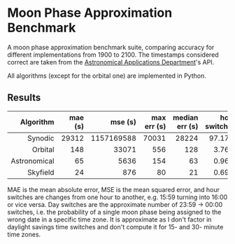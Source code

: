# Moon Phase Approximation Benchmark

A moon phase approximation benchmark suite, comparing accuracy for different
implementations from 1900 to 2100. The timestamps considered correct are taken
from the [Astronomical Applications Department](https://aa.usno.navy.mil/)'s
API.

All algorithms (except for the orbital one) are implemented in Python.

## Results

|    Algorithm | mae (s) |    mse (s) | max err (s) | median err (s) | hour switches | max day switches | min day switches |
| -----------: | ------: | ---------: | ----------: | -------------: | ------------: | ----------------: | ----------------: |
|      Synodic |   29312 | 1157169588 |       70031 |          28224 |        97.17% |            34.20% |            33.69% |
|      Orbital |     148 |      33071 |         556 |            128 |         3.76% |             0.23% |             0.08% |
| Astronomical |      65 |       5636 |         154 |             63 |         0.96% |             0.06% |             0.01% |
|     Skyfield |      24 |        876 |          80 |             21 |         0.69% |             0.06% |             0.01% |


MAE is the mean absolute error, MSE is the mean squared error, and hour switches
are changes from one hour to another, e.g. 15:59 turning into 16:00 or vice
versa. Day switches are the approximate number of 23:59 -> 00:00 switches, i.e.
the probability of a single moon phase being assigned to the wrong date in a
specific time zone. It is approximate as I don't factor in daylight savings time
switches and don't compute it for 15- and 30- minute time zones.
